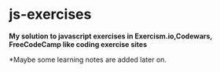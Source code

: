 # js-exercises

**My solution to javascript exercises in Exercism.io,Codewars, FreeCodeCamp like coding exercise sites**

*Maybe some learning notes are added later on.
